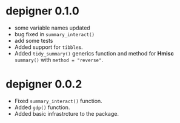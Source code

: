 # depigner 0.1.0

* some variable names updated
* bug fixed in `summary_interact()`
* add some tests
* Added support for `tibble`s.
* Added `tidy_summary()` generics function and method for **Hmisc**
  `summary()` with `method = "reverse"`.

# depigner 0.0.2

* Fixed `summary_interact()` function.
* Added `gdp()` function.
* Added basic infrastrcture to the package.
